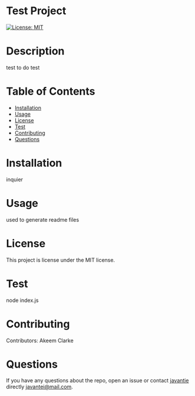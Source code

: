 
# Test Project
[![License: MIT](https://img.shields.io/badge/License-MIT-yellow.svg)](https://opensource.org/licenses/MIT)
# Description
test to do test
# Table of Contents 
* [Installation](#installation)
* [Usage](#usage)
* [License](#license)
* [Test](#test)
* [Contributing](#contributing)
* [Questions](#questions)
# Installation
inquier
# Usage
​used to generate readme files
# License
  This project is license under the  MIT license.
# Test
node index.js
# Contributing
​Contributors: Akeem Clarke
# Questions
If you have any questions about the repo, open an issue or contact [javantie](https://github.com/javantie) directly [javantei@mail.com](mailto:javantei@mail.com).
